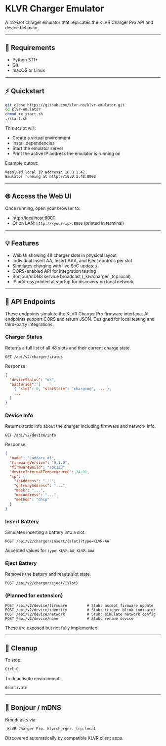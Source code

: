 # KLVR Charger Emulator

A 48-slot charger emulator that replicates the KLVR Charger Pro API and device behavior.

---

## 🧰 Requirements

- Python 3.11+
- Git
- macOS or Linux

---

## ⚡ Quickstart

```bash
git clone https://github.com/klvr-no/klvr-emulator.git
cd klvr-emulator
chmod +x start.sh
./start.sh
```

This script will:
- Create a virtual environment
- Install dependencies
- Start the emulator server
- Print the active IP address the emulator is running on

Example output:
```
Resolved local IP address: 10.0.1.42
Emulator running at http://10.0.1.42:8000
```

---

## 🌐 Access the Web UI

Once running, open your browser to:
- [http://localhost:8000](http://localhost:8000)
- Or on LAN: `http://<your-ip>:8000` (printed in terminal)

---

## 💡 Features

- Web UI showing 48 charger slots in physical layout
- Individual Insert AA, Insert AAA, and Eject controls per slot
- Simulates charging with live SoC updates
- CORS-enabled API for integration testing
- Bonjour/mDNS service broadcast (_klvrcharger._tcp.local)
- IP address printed at startup for discovery on local network

---

## 📡 API Endpoints

These endpoints simulate the KLVR Charger Pro firmware interface. All endpoints support CORS and return JSON. Designed for local testing and third-party integrations.

### Charger Status
Returns a full list of all 48 slots and their current charge state.
```
GET /api/v2/charger/status
```
Response:
```json
{
  "deviceStatus": "ok",
  "batteries": [
    { "slot": 0, "slotState": "charging", ... },
    ...
  ]
}
```

### Device Info
Returns static info about the charger including firmware and network info.
```
GET /api/v2/device/info
```
Response:
```json
{
  "name": "Laddare #1",
  "firmwareVersion": "0.1.0",
  "firmwareBuild": "abc123",
  "deviceInternalTemperatureC": 24.01,
  "ip": {
    "ipAddress": "...",
    "gatewayAddress": "...",
    "mask": "...",
    "macAddress": "...",
    "method": "dhcp"
  }
}
```

### Insert Battery
Simulates inserting a battery into a slot.
```
POST /api/v2/charger/insert/{slot}?type=KLVR-AA
```
Accepted values for `type`: `KLVR-AA`, `KLVR-AAA`

### Eject Battery
Removes the battery and resets slot state.
```
POST /api/v2/charger/eject/{slot}
```

### (Planned for extension)
```
POST /api/v2/device/firmware         # Stub: accept firmware update
POST /api/v2/device/identify         # Stub: trigger blink indicator
POST /api/v2/device/network          # Stub: simulate network config
POST /api/v2/device/name             # Stub: rename device
```

These are exposed but not fully implemented.

---

## 🧼 Cleanup
To stop:
```bash
Ctrl+C
```
To deactivate environment:
```bash
deactivate
```

---

## 📡 Bonjour / mDNS
Broadcasts via:
```
_KLVR Charger Pro._klvrcharger._tcp.local
```

Discovered automatically by compatible KLVR client apps.
